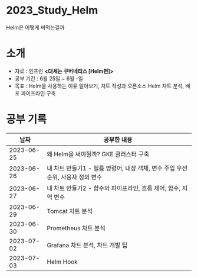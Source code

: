 # 2023_Study_Helm
Helm은 어떻게 써먹는걸까

# 소개
- 자료 : 인프런 **<대세는 쿠버네티스 [Helm편]>**
- 공부 기간 : 6월 25일 ~ 6월 -일
- 목표 : Helm을 사용하는 이유 알아보기, 차트 작성과 오픈소스 Helm 차트 분석, 배포 파이프라인 구축

# 공부 기록

| 날짜         | 공부한 내용                                                        |
|------------|---------------------------------------------------------------|
| 2023-06-25 | 왜 Helm을 써야될까? GKE 클러스터 구축                      |
| 2023-06-26 | 내 차트 만들기1 - 헬름 명령어, 내장 객체, 변수 주입 우선순위, 사용자 정의 변수                     |
| 2023-06-27 | 내 차트 만들기2 - 함수와 파이프라인, 흐름 제어, 함수, 지역 변수 |
| 2023-06-29 | Tomcat 차트 분석 |
| 2023-06-30 | Prometheus 차트 분석 |
| 2023-07-02 | Grafana 차트 분석, 차트 개발 팁 |
| 2023-07-03 | Helm Hook |
